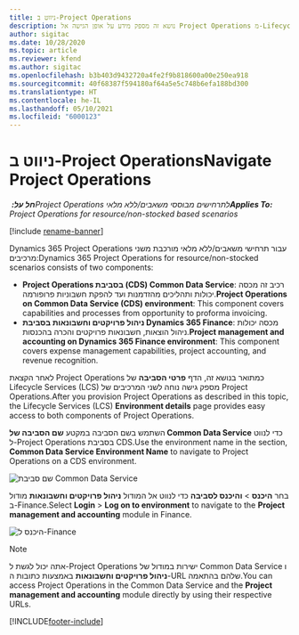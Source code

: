 ```yaml
---
title: ניווט ב-Project Operations
description: נושא זה מספק מידע על אופן הגישה אל Project Operations מ-Lifecycle Services.
author: sigitac
ms.date: 10/28/2020
ms.topic: article
ms.reviewer: kfend
ms.author: sigitac
ms.openlocfilehash: b3b403d9432720a4fe2f9b818600a00e250ea918
ms.sourcegitcommit: 40f68387f594180af64a5e5c748b6efa188bd300
ms.translationtype: HT
ms.contentlocale: he-IL
ms.lasthandoff: 05/10/2021
ms.locfileid: "6000123"
---
```

# <a name="navigate-project-operations"></a><span data-ttu-id="02776-103">ניווט ב-Project Operations</span><span class="sxs-lookup"><span data-stu-id="02776-103">Navigate Project Operations</span></span>

<span data-ttu-id="02776-104">_**חל על:** ‏Project Operations לתרחישים מבוססי משאבים/ללא מלאי_</span><span class="sxs-lookup"><span data-stu-id="02776-104">_**Applies To:** Project Operations for resource/non-stocked based scenarios_</span></span>

[!include [rename-banner](~/includes/cc-data-platform-banner.md)]

<span data-ttu-id="02776-105">Dynamics 365 Project Operations עבור תרחישי משאבים/ללא מלאי מורכבת משני מרכיבים:</span><span class="sxs-lookup"><span data-stu-id="02776-105">Dynamics 365 Project Operations for resource/non-stocked scenarios consists of two components:</span></span> 

 - <span data-ttu-id="02776-106">**Project Operations בסביבת (CDS) Common Data Service**: רכיב זה מכסה יכולות ותהליכים מהזדמנות ועד להפקת חשבוניות פרופורמה.</span><span class="sxs-lookup"><span data-stu-id="02776-106">**Project Operations on Common Data Service (CDS) environment**: This component covers capabilities and processes from opportunity to proforma invoicing.</span></span> 
 - <span data-ttu-id="02776-107">**ניהול פרויקטים וחשבונאות בסביבת Dynamics 365 Finance**: מכסה יכולות ניהול הוצאות, חשבונאות פרויקטים והכרה בהכנסות.</span><span class="sxs-lookup"><span data-stu-id="02776-107">**Project management and accounting on Dynamics 365 Finance environment**: This component covers expense management capabilities, project accounting, and revenue recognition.</span></span> 

<span data-ttu-id="02776-108">לאחר הקצאת Project Operations כמתואר בנושא זה, הדף **פרטי הסביבה** ‏של Lifecycle Services‏ (LCS) מספק גישה נוחה לשני המרכיבים של Project Operations.</span><span class="sxs-lookup"><span data-stu-id="02776-108">After you provision Project Operations as described in this topic, the Lifecycle Services (LCS) **Environment details** page provides easy access to both components of Project Operations.</span></span>  

<span data-ttu-id="02776-109">השתמש בשם הסביבה במקטע **שם הסביבה של Common Data Service** כדי לנווט ל-Project Operations בסביבת CDS.</span><span class="sxs-lookup"><span data-stu-id="02776-109">Use the environment name in the section, **Common Data Service Environment Name** to navigate to Project Operations on a CDS environment.</span></span> 

  ![שם סביבת Common Data Service](./media/environment-name.PNG)

<span data-ttu-id="02776-111">בחר **היכנס** > **והיכנס לסביבה** כדי לנווט אל המודול **ניהול פרויקטים וחשבונאות** מודול ב-Finance.</span><span class="sxs-lookup"><span data-stu-id="02776-111">Select **Login** > **Log on to environment** to navigate to the **Project management and accounting** module in Finance.</span></span>  

   ![היכנס ל-Finance](./media/environment-login.PNG)

> [!NOTE]
> <span data-ttu-id="02776-113">אתה יכול לגשת ל-Project Operations ישירות במודול של Common Data Service ו **ניהול פרויקטים וחשבונאות** באמצעות כתובות ה-URL שלהם בהתאמה.</span><span class="sxs-lookup"><span data-stu-id="02776-113">You can access Project Operations in the Common Data Service and the **Project management and accounting** module directly by using their respective URLs.</span></span> 


[!INCLUDE[footer-include](../includes/footer-banner.md)]
